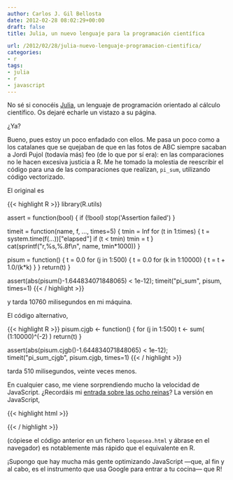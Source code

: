 ```yaml
---
author: Carlos J. Gil Bellosta
date: 2012-02-28 08:02:29+00:00
draft: false
title: Julia, un nuevo lenguaje para la programación científica

url: /2012/02/28/julia-nuevo-lenguaje-programacion-cientifica/
categories:
- r
tags:
- julia
- r
- javascript
---
```


No sé si conocéis [Julia](http://julialang.org/), un lenguaje de programación orientado al cálculo científico. Os dejaré echarle un vistazo a su página.

¿Ya?

Bueno, pues estoy un poco enfadado con ellos. Me pasa un poco como a los catalanes que se quejaban de que en las fotos de ABC siempre sacaban a Jordi Pujol (todavía más) feo (de lo que por sí era): en las comparaciones no le hacen excesiva justicia a R. Me he tomado la molestia de reescribir el código para una de las comparaciones que realizan, `pi_sum`, utilizando código vectorizado.

El original es

{{< highlight R >}}
library(R.utils)

assert = function(bool) {
    if (!bool) stop('Assertion failed')
}

timeit = function(name, f, ..., times=5) {
    tmin = Inf
    for (t in 1:times) {
        t = system.time(f(...))["elapsed"]
        if (t < tmin) tmin = t
    }
    cat(sprintf("r,%s,%.8f\n", name, tmin*1000))
}

pisum = function() {
    t = 0.0
    for (j in 1:500) {
        t = 0.0
        for (k in 1:10000) {
            t = t + 1.0/(k*k)
        }
    }
    return(t)
}

assert(abs(pisum()-1.644834071848065) < 1e-12);
timeit("pi_sum", pisum, times=1)
{{< / highlight >}}

y tarda 10760 milisegundos en mi máquina.

El código alternativo,

{{< highlight R >}}
pisum.cjgb <- function() {
    for (j in 1:500)
        t <- sum( (1:10000)^(-2) )
    return(t)
}

assert(abs(pisum.cjgb()-1.644834071848065) < 1e-12);
timeit("pi_sum_cjgb", pisum.cjgb, times=1)
{{< / highlight >}}

tarda 510 milisegundos, veinte veces menos.

En cualquier caso, me viene sorprendiendo mucho la velocidad de JavaScript. ¿Recordáis mi [entrada sobre las ocho reinas](http://www.datanalytics.com/2012/01/23/nueve-reinas-con-sas-y-r-tambien/)? La versión en JavaScript,

{{< highlight html >}}
<body onload="javascript:cnt=0;

function backTrack(trial,next){
  if (trial.length==0){return true;}
  else {
    for (var i in trial){
      if (Math.abs(trial.length-i)==Math.abs(next-trial[i])){
        return false;
      }
    }
    return true;
  }
}

function perm(p,l){
  if (l.length==0){
    cnt++;document.write(cnt+'::'+p+'<br/>')
  }
  else {
    for (var i in l){
      if (backTrack(p,l[i])){
        perm(p.concat(l[i]),
        l.slice(0,l.indexOf(l[i])).concat(l.slice(l.indexOf(l[i])+1,l.length))
        );
      }
    }
  }
}

perm([],[1,2,3,4,5,6,7,8,9,10,11])">

</body>
{{< / highlight >}}

(cópiese el código anterior en un fichero `loquesea.html` y ábrase en el navegador) es notablemente más rápido que el equivalente en R.

¡Supongo que hay mucha más gente optimizando JavaScript —que, al fin y al cabo, es el instrumento que usa Google para entrar a tu cocina— que R!

